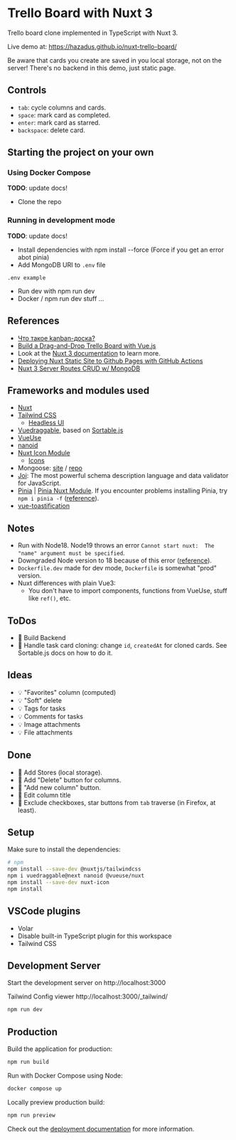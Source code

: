 # Trello Board with Nuxt 3

Trello board clone implemented in TypeScript with Nuxt 3.

Live demo at: https://hazadus.github.io/nuxt-trello-board/

Be aware that cards you create are saved in you local storage, not on the server! There's no backend in this demo, just static page.

## Controls

- `tab`: cycle columns and cards.
- `space`: mark card as completed.
- `enter`: mark card as starred.
- `backspace`: delete card.

## Starting the project on your own

### Using Docker Compose

**TODO**: update docs!

- Clone the repo

### Running in development mode

**TODO**: update docs!

- Install dependencies with npm install --force (Force if you get an error abot pinia)
- Add MongoDB URI to `.env` file

```
.env example
```

- Run dev with npm run dev
- Docker / npm run dev stuff ...

## References

- [Что такое kanban-доска?](https://www.atlassian.com/ru/agile/kanban/boards)
- [Build a Drag-and-Drop Trello Board with Vue.js](https://vueschool.io/courses/build-a-drag-and-drop-trello-board)
- Look at the [Nuxt 3 documentation](https://nuxt.com/docs/getting-started/introduction) to learn more.
- [Deploying Nuxt Static Site to Github Pages with GitHub Actions](https://donlalicon.dev/articles/nuxt-static-github-pages-action)
- [Nuxt 3 Server Routes CRUD w/ MongoDB ](https://www.youtube.com/watch?v=1uWHDdcDZWw)

## Frameworks and modules used

- [Nuxt](https://nuxt.com/)
- [Tailwind CSS](https://nuxt.com/modules/tailwindcss)
  - [Headless UI](https://headlessui.com)
- [Vuedraggable](https://sortablejs.github.io/vue.draggable.next/#/simple), based on [Sortable.js](https://github.com/SortableJS/Sortable)
- [VueUse](https://nuxt.com/modules/vueuse)
- [nanoid](https://www.npmjs.com/package/nanoid)
- [Nuxt Icon Module](https://nuxt.com/modules/icon)
  - [Icons](https://icones.js.org/)
- Mongoose: [site](https://mongoosejs.com) / [repo](https://github.com/Automattic/mongoose)
- [Joi](https://www.npmjs.com/package/joi): The most powerful schema description language and data validator for JavaScript.
- [Pinia](https://pinia.vuejs.org/) | [Pinia Nuxt Module](https://nuxt.com/modules/pinia). If you encounter problems installing Pinia, try `npm i pinia -f` ([reference](https://stackoverflow.com/questions/74003458/cannot-find-module-pinia-dist-pinia-mjs-when-using-run-dev)).
- [vue-toastification](https://github.com/Maronato/vue-toastification/tree/next)

## Notes

- Run with Node18. Node19 throws an error `Cannot start nuxt:  The "name" argument must be specified`.
- Downgraded Node version to 18 because of this error ([reference](https://medium.com/@georgeenathomas/3-step-process-to-downgrade-node-version-using-homebrew-bc0b0a72ae27)).
- `Dockerfile.dev` made for dev mode, `Dockerfile` is somewhat "prod" version.
- Nuxt differences with plain Vue3:
  - You don't have to import components, functions from VueUse, stuff like `ref()`, etc.

## ToDos

- 📌 Build Backend
- 📌 Handle task card cloning: change `id`, `createdAt` for cloned cards. See Sortable.js docs on how to do it.

## Ideas

- 💡 "Favorites" column (computed)
- 💡 "Soft" delete
- 💡 Tags for tasks
- 💡 Comments for tasks
- 💡 Image attachments
- 💡 File attachments

## Done

- 🚀 Add Stores (local storage).
- 🚀 Add "Delete" button for columns.
- 🚀 "Add new column" button.
- 🚀 Edit column title
- 🚀 Exclude checkboxes, star buttons from `tab` traverse (in Firefox, at least).

## Setup

Make sure to install the dependencies:

```bash
# npm
npm install --save-dev @nuxtjs/tailwindcss
npm i vuedraggable@next nanoid @vueuse/nuxt
npm install --save-dev nuxt-icon
npm install
```

## VSCode plugins

- Volar
- Disable built-in TypeScript plugin for this workspace
- Tailwind CSS

## Development Server

Start the development server on http://localhost:3000

Tailwind Config viewer http://localhost:3000/\_tailwind/

```bash
npm run dev
```

## Production

Build the application for production:

```bash
npm run build
```

Run with Docker Compose using Node:

```bash
docker compose up
```

Locally preview production build:

```bash
npm run preview
```

Check out the [deployment documentation](https://nuxt.com/docs/getting-started/deployment) for more information.
